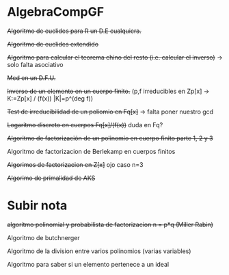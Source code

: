 # AlgebraCompGF

~~Algoritmo de euclides para R un D.E cualquiera.~~

~~Algoritmo de euclides extendido~~

~~Algoritmo para calcular el teorema chino del resto (i.e. calcular el inverso)~~ -> solo falta asociativo

~~Mcd en un D.F.U.~~


~~Inverso de un elemento en un cuerpo finito.~~
(p,f irreducibles en Zp[x] -> K:=Zp[x] / (f(x)) |K|=p^(deg f))

~~Test de irreducibilidad de un poliomio en Fq[x]~~ -> falta poner nuestro gcd

~~Logaritmo discreto en cuerpos Fq[x]/(f(x))~~ duda en Fq?

~~Algoritmo de factorización de un polinomio en cuerpo finito parte 1, 2 y 3~~

Algoritmo de factorizacion de Berlekamp en cuerpos finitos 

~~Algorimos de factorizacion en Z[x]~~ ojo caso n=3

~~Algorimo de primalidad de AKS~~ 


# Subir nota

~~algoritmo polinomial y probabilista de factorizacion n = p*q (Miller Rabin)~~

Algoritmo de butchnerger

Algoritmo de la division entre varios polinomios (varias variables)

Algoritmo para saber si un elemento pertenece a un ideal
